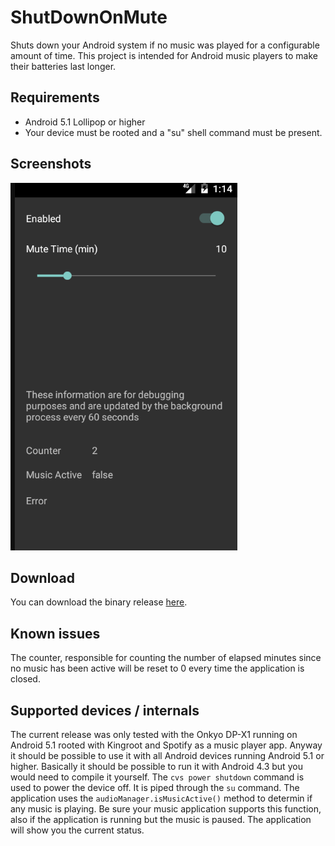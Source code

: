 # ShutDownOnMute
Shuts down your Android system if no music was played for a configurable amount of time.
This project is intended for Android music players to make their batteries last longer.

## Requirements
- Android 5.1 Lollipop or higher
- Your device must be rooted and a "su" shell command must be present. 

## Screenshots
![alt tag](https://raw.githubusercontent.com/mjonik/ShutDownOnMute/master/docs/screenshot.png)

## Download
You can download the binary release [here](https://github.com/mjonik/ShutDownOnMute/releases).

## Known issues
The counter, responsible for counting the number of elapsed minutes since no music has been active will be reset to 0 every time the application is closed.

## Supported devices / internals
The current release was only tested with the Onkyo DP-X1 running on Android 5.1 rooted with Kingroot and Spotify as a music player app.
Anyway it should be possible to use it with all Android devices running Android 5.1 or higher.
Basically it should be possible to run it with Android 4.3 but you would need to compile it yourself.
The `cvs power shutdown` command is used to power the device off. It is piped through the `su` command.
The application uses the `audioManager.isMusicActive()` method to determin if any music is playing. Be sure your music application supports this function, also if the application is running but the music is paused. The application will show you the current status.
